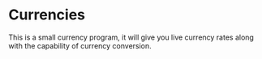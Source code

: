 # Currencies
This is a small currency program, it will give you live currency rates along with the capability of currency conversion.
